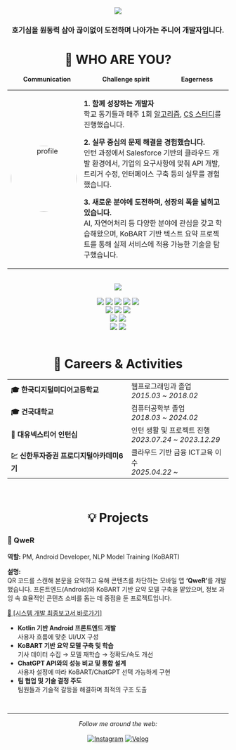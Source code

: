 <div align="center">
    <img src="https://capsule-render.vercel.app/api?type=waving&color=auto&height=200&section=header&text=호기심+많은+개발자&fontSize=60" />
    <h3>호기심을 원동력 삼아 끊이없이 도전하며 나아가는 주니어 개발자입니다.</h3>
    <h1>👋 WHO ARE YOU?</h1>
  <table>
    <tr>
      <ul style="display:flex;list-style: none;justify-content: space-around;padding:0;">
          <li><strong>Communication</strong></li>
          <li><strong>Challenge spirit</strong></li>
          <li><strong>Eagerness</strong></li>
      </ul>
    </tr>
    <tr>
      <td width="30%" align="center">
        <img src="https://github.com/user-attachments/assets/0f9678cf-bbec-42ed-b864-72d570f5d970" width="150" style="border-radius: 50%;" alt="profile"/>
      </td>
      <td width="70%" align="left">
        <p><strong>1. 함께 성장하는 개발자</strong><br>
        학교 동기들과 매주 1회 
        <a href="https://github.com/takeitEasyhwan/Algorithm">알고리즘</a>, 
        <a href="https://www.notion.so/CS-1d59e0ff0ea5806cbb1fd61940b3403b?pvs=21">CS 스터디</a>를 진행했습니다.</p>
        <p><strong>2. 실무 중심의 문제 해결을 경험했습니다.</strong><br>
        인턴 과정에서 Salesforce 기반의 클라우드 개발 환경에서, 기업의 요구사항에 맞춰 API 개발, 트리거 수정, 인터페이스 구축 등의 실무를 경험했습니다.</p>
        <p><strong>3. 새로운 분야에 도전하며, 성장의 폭을 넓히고 있습니다.</strong><br>
        AI, 자연어처리 등 다양한 분야에 관심을 갖고 학습해왔으며, KoBART 기반 텍스트 요약 프로젝트를 통해 실제 서비스에 적용 가능한 기술을 탐구했습니다.</p>
      </td>
    </tr>
  </table>
</div>

<br>

<div align=center> 
  <img src="https://boj.profilecard.kr/info?username=wlghks0508" />
    <br><br>
  <img src="https://img.shields.io/badge/java-007396?style=for-the-badge&logo=OpenJDK&logoColor=white"> 
  <img src="https://img.shields.io/badge/Kotlin-7F52FF?style=for-the-badge&logo=KOTLIN&logoColor=white">
  <img src="https://img.shields.io/badge/python-3776AB?style=for-the-badge&logo=python&logoColor=white"> 
  <img src="https://img.shields.io/badge/C-A8B9CC?style=for-the-badge&logo=C&logoColor=white"> 
  <img src="https://img.shields.io/badge/C++-00599C?style=for-the-badge&logo=C%2B%2B&logoColor=white"/>
  <br>
  <img src="https://img.shields.io/badge/HTML5-E34F26?style=for-the-badge&logo=HTML5&logoColor=white"> 
  <img src="https://img.shields.io/badge/css-1572B6?style=for-the-badge&logo=css3&logoColor=white"> 
  <img src="https://img.shields.io/badge/javascript-F7DF1E?style=for-the-badge&logo=javascript&logoColor=black">
  <br>
  <img src="https://img.shields.io/badge/salesforce-00A1E0?style=for-the-badge&logo=salesforce&logoColor=white"> 
  <img src="https://img.shields.io/badge/Apex-17541F?style=for-the-badge&logo=salesforce&logoColor=black"> 
  <br>
  <img src="https://img.shields.io/badge/github-181717?style=for-the-badge&logo=github&logoColor=white">
  <img src="https://img.shields.io/badge/git-F05032?style=for-the-badge&logo=git&logoColor=white">
  <br>

</div>

<br>

<h1 align="center">📌 Careers & Activities</h1>
<div align="center">
  <table>
    <tr>
      <td><strong>🎓 한국디지털미디어고등학교</strong></td>
      <td>웹프로그래밍과 졸업<br><i>2015.03 ~ 2018.02</i></td>
    </tr>
    <tr>
      <td><strong>🎓 건국대학교</strong></td>
      <td>컴퓨터공학부 졸업<br><i>2018.03 ~ 2024.02</i></td>
    </tr>
    <tr>
      <td><strong>💼 대유넥스티어 인턴십</strong></td>
      <td>인턴 생활 및 프로젝트 진행<br><i>2023.07.24 ~ 2023.12.29</i></td>
    </tr>
    <tr>
      <td><strong>💹 신한투자증권 프로디지털아카데미6기</strong></td>
      <td>클라우드 기반 금융 ICT교육 이수<br><i>2025.04.22 ~ </i></td>
    </tr>
  </table>
</div>

<br>

<h1 align="center">💡 Projects</h1>
<h3 align="left">📱 QweR</h3>
<p><strong>역할:</strong> PM, Android Developer, NLP Model Training (KoBART)</p>
<p><strong>설명:</strong><br>
QR 코드를 스캔해 본문을 요약하고 유해 콘텐츠를 차단하는 모바일 앱 <strong>‘QweR’</strong>를 개발했습니다. 프론트엔드(Android)와 KoBART 기반 요약 모델 구축을 맡았으며, 정보 과잉 속 효율적인 콘텐츠 소비를 돕는 데 중점을 둔 프로젝트입니다.
</p>
<p>
<a href="https://www.notion.so/2-QweR-b832eedf1d334f62ba4a4f6306dd0a76?pvs=21" target="_blank">📄 [시스템 개발 최종보고서 바로가기]</a>
</p>
<ul>
  <li><strong>Kotlin 기반 Android 프론트엔드 개발</strong><br>
  사용자 흐름에 맞춘 UI/UX 구성</li>

  <li><strong>KoBART 기반 요약 모델 구축 및 학습</strong><br>
  기사 데이터 수집 → 모델 재학습 → 정확도/속도 개선</li>

  <li><strong>ChatGPT API와의 성능 비교 및 통합 설계</strong><br>
  사용자 설정에 따라 KoBART/ChatGPT 선택 가능하게 구현</li>

  <li><strong>팀 협업 및 기술 결정 주도</strong><br>
  팀원들과 기술적 갈등을 해결하며 최적의 구조 도출</li>
</ul>

<br>

---

<div align=center> 
  <i>Follow me around the web:</i>
  <br><br>
  <a href="https://www.instagram.com/_nxwhxj" target="_blank"><img src="https://img.shields.io/badge/Instagram-%23E4405F.svg?&style=flat-square&logo=instagram&logoColor=white" alt="Instagram"></a>
  <a href="https://velog.io/@wlghks0508" target="_blank"><img src="https://img.shields.io/badge/Velog-%230077B5.svg?&style=flat-square&logo=linkedin&logoColor=white" alt="Velog"></a>
</div>
